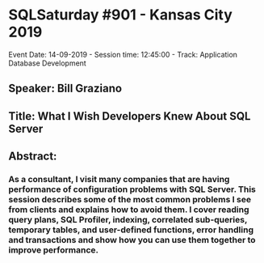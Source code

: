 # SQLSaturday #901 - Kansas City 2019
Event Date: 14-09-2019 - Session time: 12:45:00 - Track: Application  Database Development
## Speaker: Bill Graziano
## Title: What I Wish Developers Knew About SQL Server
## Abstract:
### As a consultant, I visit many companies that are having performance of configuration problems with SQL Server. This session describes some of the most common problems I see from clients and explains how to avoid them. I cover reading query plans, SQL Profiler, indexing, correlated sub-queries, temporary tables, and user-defined functions, error handling and transactions and show how you can use them together to improve performance.
